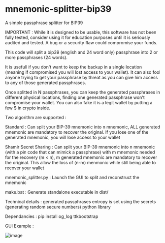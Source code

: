 # mnemonic-splitter-bip39
A simple passphrase splitter for BIP39

IMPORTANT : While it is designed to be usable, this software has not been fully tested, consider using it for education purposes until it is seriously audited and tested. A bug or a security flaw could compromise your funds.  

This code will split a bip39 (english and 24 word only) passphrase into 2 or more passphrases (24 words).

It is usefull if you don't want to keep the backup in a single location (meaning if compromised you will lost access to your wallet). It can also fool anyone trying to get your passphrase by threat as you can give him access to any of those generated passphrases.

Once splitted in N passphrases, you can keep the generated passphrases in different physical locations, finding one generated passphrase won't compromise your wallet. You can also fake it is a legit wallet by putting a few $ in crypto inside.

Two algorithm are supported :

Standard : Can split your BIP-39 mnemonic into n mnemonic, ALL generated mnemonic are mandatory to recover the original. If you lose one of the generated mnemonic, you will lose access to your wallet

Shamir Secret Sharing : Can split your BIP-39 mnemonic into n mnemonic (with a pin code that can mimick a passphrase) with m mnemonic needed for the recovery (m < n), m generated mnemonic are mandatory to recover the original. This allow the loss of (n-m) menmonic while still being able to recover your wallet

mnemonic_splitter.py : Launch the GUI to split and reconstruct the mnemonic

make.bat : Generate standalone executable in dist/

Technical details : generated passphrases entropy is set using the secrets (generating random secure numbers) python library

Dependancies : pip install og_log ttkbootstrap

GUI Example :

![image](https://github.com/user-attachments/assets/a40c522f-2593-481b-b221-529c7c507b41)


